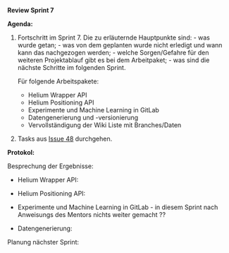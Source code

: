 **Review Sprint 7**

**Agenda:**

1. Fortschritt im Sprint 7. Die zu erläuternde Hauptpunkte sind:
        - was wurde getan;
        - was von dem geplanten wurde nicht erledigt und wann kann das nachgezogen werden;
        - welche Sorgen/Gefahre für den weiteren Projektablauf gibt es bei dem Arbeitpaket;
        - was sind die nächste Schritte im folgenden Sprint.

    Für folgende Arbeitspakete:
    - Helium Wrapper API
    - Helium Positioning API
    - Experimente und Machine Learning in GitLab
    - Datengenerierung und -versionierung
    - Vervollständigung der Wiki Liste mit Branches/Daten 

2. Tasks aus [Issue 48](https://gitlab.web.fh-kufstein.ac.at/pp-emergo/pp-lorapos/-/boards/589) durchgehen.

**Protokol:**

Besprechung der Ergebnisse:

- Helium Wrapper API: 

- Helium Positioning API: 

- Experimente und Machine Learning in GitLab - in diesem Sprint nach Anweisungs des Mentors nichts weiter gemacht ??

- Datengenerierung:  

Planung nächster Sprint:
